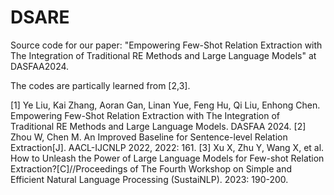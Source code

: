 # DSARE

Source code for our paper: "Empowering Few-Shot Relation Extraction with The Integration of Traditional RE Methods and Large Language Models" at DASFAA2024.

The codes are partically learned from [2,3].

[1] Ye Liu, Kai Zhang, Aoran Gan, Linan Yue, Feng Hu, Qi Liu, Enhong Chen. Empowering Few-Shot Relation Extraction with The Integration of Traditional RE Methods and Large Language Models. DASFAA 2024.
[2] Zhou W, Chen M. An Improved Baseline for Sentence-level Relation Extraction[J]. AACL-IJCNLP 2022, 2022: 161.
[3] Xu X, Zhu Y, Wang X, et al. How to Unleash the Power of Large Language Models for Few-shot Relation Extraction?[C]//Proceedings of The Fourth Workshop on Simple and Efficient Natural Language Processing (SustaiNLP). 2023: 190-200.